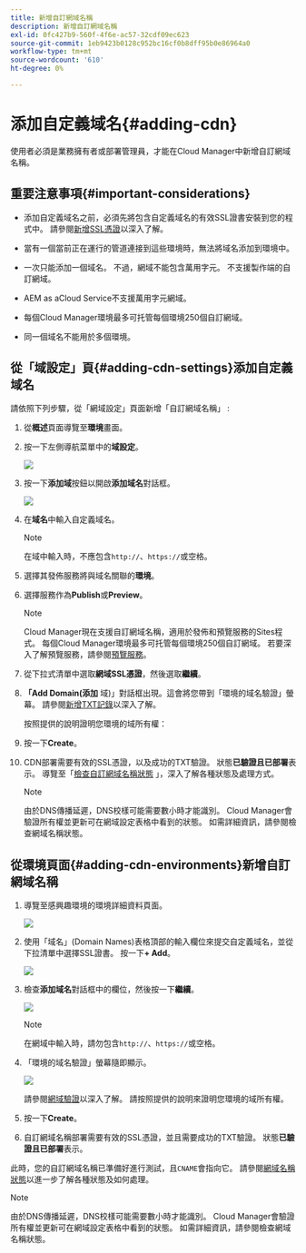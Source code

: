```yaml
---
title: 新增自訂網域名稱
description: 新增自訂網域名稱
exl-id: 0fc427b9-560f-4f6e-ac57-32cdf09ec623
source-git-commit: 1eb9423b0128c952bc16cf0b8dff95b0e86964a0
workflow-type: tm+mt
source-wordcount: '610'
ht-degree: 0%

---
```


# 添加自定義域名{#adding-cdn}

使用者必須是業務擁有者或部署管理員，才能在Cloud Manager中新增自訂網域名稱。

## 重要注意事項{#important-considerations}

* 添加自定義域名之前，必須先將包含自定義域名的有效SSL證書安裝到您的程式中。 請參閱[新增SSL憑證](/help/implementing/cloud-manager/managing-ssl-certifications/add-ssl-certificate.md)以深入了解。

* 當有一個當前正在運行的管道連接到這些環境時，無法將域名添加到環境中。

* 一次只能添加一個域名。 不過，網域不能包含萬用字元。 不支援製作端的自訂網域。

* AEM as aCloud Service不支援萬用字元網域。

* 每個Cloud Manager環境最多可托管每個環境250個自訂網域。

* 同一個域名不能用於多個環境。

## 從「域設定」頁{#adding-cdn-settings}添加自定義域名

請依照下列步驟，從「網域設定」頁面新增「自訂網域名稱」 :

1. 從&#x200B;**概述**&#x200B;頁面導覽至&#x200B;**環境**&#x200B;畫面。

1. 按一下左側導航菜單中的&#x200B;**域設定**。

   ![](/help/implementing/cloud-manager/assets/cdn/cdn-create.png)

1. 按一下&#x200B;**添加域**&#x200B;按鈕以開啟&#x200B;**添加域名**&#x200B;對話框。

   ![](/help/implementing/cloud-manager/assets/cdn/add-cdn1.png)

1. 在&#x200B;**域名**&#x200B;中輸入自定義域名。

   >[!NOTE]
   >在域中輸入時，不應包含`http://`、`https://`或空格。

1. 選擇其發佈服務將與域名關聯的&#x200B;**環境**。

1. 選擇服務作為&#x200B;**Publish**&#x200B;或&#x200B;**Preview**。

   >[!NOTE]
   >Cloud Manager現在支援自訂網域名稱，適用於發佈和預覽服務的Sites程式。 每個Cloud Manager環境最多可托管每個環境250個自訂網域。 若要深入了解預覽服務，請參閱[預覽服務](/help/implementing/cloud-manager/manage-environments.md#preview-service)。

1. 從下拉式清單中選取&#x200B;**網域SSL憑證**，然後選取&#x200B;**繼續**。

1. **「Add Domain(添加** 域)」對話框出現。這會將您帶到「環境的域名驗證」螢幕。 請參閱[新增TXT記錄](/help/implementing/cloud-manager/custom-domain-names/add-text-record.md)以深入了解。

   按照提供的說明證明您環境的域所有權：

1. 按一下&#x200B;**Create**。
1. CDN部署需要有效的SSL憑證，以及成功的TXT驗證。 狀態&#x200B;**已驗證且已部署**表示。
導覽至「[檢查自訂網域名稱狀態](/help/implementing/cloud-manager/custom-domain-names/check-domain-name-status.md) 」，深入了解各種狀態及處理方式。

   >[!NOTE]
   >由於DNS傳播延遲，DNS校樣可能需要數小時才能識別。 Cloud Manager會驗證所有權並更新可在網域設定表格中看到的狀態。 如需詳細資訊，請參閱檢查網域名稱狀態。

## 從環境頁面{#adding-cdn-environments}新增自訂網域名稱

1. 導覽至感興趣環境的環境詳細資料頁面。

   ![](/help/implementing/cloud-manager/assets/cdn/cdn-create4.png)

1. 使用「域名」(Domain Names)表格頂部的輸入欄位來提交自定義域名，並從下拉清單中選擇SSL證書。 按一下&#x200B;**+ Add**。

   ![](/help/implementing/cloud-manager/assets/cdn/cdn-create3.png)

1. 檢查&#x200B;**添加域名**&#x200B;對話框中的欄位，然後按一下&#x200B;**繼續**。

   ![](/help/implementing/cloud-manager/assets/cdn/cdn-create5.png)

   >[!NOTE]
   >在網域中輸入時，請勿包含`http://`、`https://`或空格。

1. 「環境的域名驗證」螢幕隨即顯示。

   ![](/help/implementing/cloud-manager/assets/cdn/cdn-create6.png)

   請參閱[網域驗證](/help/implementing/cloud-manager/custom-domain-names/add-text-record.md)以深入了解。 請按照提供的說明來證明您環境的域所有權。

1. 按一下&#x200B;**Create**。

1. 自訂網域名稱部署需要有效的SSL憑證，並且需要成功的TXT驗證。 狀態&#x200B;**已驗證且已部署**&#x200B;表示。

此時，您的自訂網域名稱已準備好進行測試，且`CNAME`會指向它。 請參閱[網域名稱狀態](/help/implementing/cloud-manager/custom-domain-names/check-domain-name-status.md)以進一步了解各種狀態及如何處理。

>[!NOTE]
>由於DNS傳播延遲，DNS校樣可能需要數小時才能識別。 Cloud Manager會驗證所有權並更新可在網域設定表格中看到的狀態。 如需詳細資訊，請參閱檢查網域名稱狀態。
